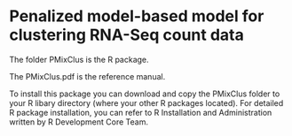 Penalized model-based model for clustering RNA-Seq count data
========




The folder PMixClus is the R package. 

The PMixClus.pdf is the reference manual.

To install this package you can download and copy the PMixClus folder to your R libary directory (where your other R packages located). For detailed R package installation, you can refer to R Installation and Administration written by R Development Core Team.
